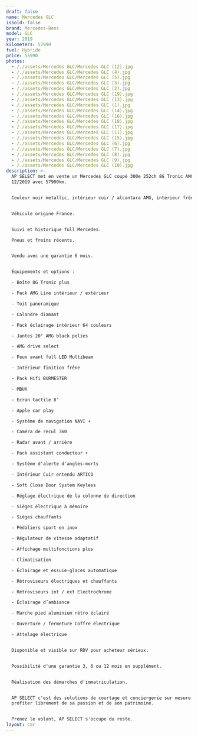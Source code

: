 ```yaml
---
draft: false
name: Mercedes GLC
isSold: false
brand: Mercedes-Benz
model: GLC
year: 2019
kilometers: 57990
fuel: Hybride
price: 55990
photos:
  - /./assets/Mercedes GLC/Mercedes GLC (12).jpg
  - /./assets/Mercedes GLC/Mercedes GLC (4).jpg
  - /./assets/Mercedes GLC/Mercedes GLC (5).jpg
  - /./assets/Mercedes GLC/Mercedes GLC (3).jpg
  - /./assets/Mercedes GLC/Mercedes GLC (2).jpg
  - /./assets/Mercedes GLC/Mercedes GLC (19).jpg
  - /./assets/Mercedes GLC/Mercedes GLC (13).jpg
  - /./assets/Mercedes GLC/Mercedes GLC (1).jpg
  - /./assets/Mercedes GLC/Mercedes GLC (14).jpg
  - /./assets/Mercedes GLC/Mercedes GLC (16).jpg
  - /./assets/Mercedes GLC/Mercedes GLC (18).jpg
  - /./assets/Mercedes GLC/Mercedes GLC (17).jpg
  - /./assets/Mercedes GLC/Mercedes GLC (11).jpg
  - /./assets/Mercedes GLC/Mercedes GLC (15).jpg
  - /./assets/Mercedes GLC/Mercedes GLC (6).jpg
  - /./assets/Mercedes GLC/Mercedes GLC (7).jpg
  - /./assets/Mercedes GLC/Mercedes GLC (8).jpg
  - /./assets/Mercedes GLC/Mercedes GLC (9).jpg
  - /./assets/Mercedes GLC/Mercedes GLC (10).jpg
description: >-
  AP SELECT met en vente un Mercedes GLC coupé 300e 252ch 8G Tronic AMG Line du
  12/2019 avec 57900km.


  Couleur noir metallic, intérieur cuir / alcantara AMG, intérieur frêne.


  Véhicule origine France. 


  Suivi et historique full Mercedes.

  Pneus et freins récents.


  Vendu avec une garantie 6 mois.


  Équipements et options :

  - Boîte 8G Tronic plus

  - Pack AMG Line intérieur / extérieur

  - Toit panoramique

  - Calandre diamant

  - Pack éclairage intérieur 64 couleurs

  - Jantes 20" AMG black polies

  - AMG drive select

  - Feux avant full LED Multibeam

  - Intérieur finition frêne

  - Pack Hifi BURMESTER

  - MBUX

  - Ecran tactile 8’

  - Apple car play

  - Système de navigation NAVI +

  - Caméra de recul 360

  - Radar avant / arrière

  - Pack assistant conducteur +

  - Système d'alerte d'angles-morts

  - Intérieur Cuir entendu ARTICO

  - Soft Close Door System Keyless

  - Réglage électrique de la colonne de direction

  - Sièges électrique à mémoire

  - Sièges chauffants

  - Pédaliers sport en inox

  - Régulateur de vitesse adaptatif

  - Affichage multifonctions plus

  - Climatisation

  - Éclairage et essuie-glaces automatique

  - Rétroviseurs électriques et chauffants

  - Rétroviseurs int / ext Electrochrome

  - Éclairage d’ambiance

  - Marche pied aluminium rétro éclairé

  - Ouverture / fermeture Coffre électrique

  - Attelage électrique


  Disponible et visible sur RDV pour acheteur sérieux.


  Possibilité d'une garantie 3, 6 ou 12 mois en supplément.


  Réalisation des démarches d'immatriculation.


  AP SELECT c'est des solutions de courtage et conciergerie sur mesure pour
  profiter librement de sa passion et de son patrimoine.


  Prenez le volant, AP SELECT s'occupe du reste.
layout: car
---
```


